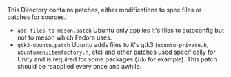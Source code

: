 This Directory contains patches, either modifications to spec files or patches for sources.

* `add-files-to-meson.patch` Ubuntu only applies it's files to autoconfig but not to meson which Fedora uses.
* `gtk3-ubuntu.patch` Ubuntu adds files to it's gtk3 (`ubuntu-private.h`, `ubuntumenuitemfactory.h`, etc) and other patches used specifically for Unity and is required for some packages (`ido` for example). This patch should be reapplied every once and awhile.
